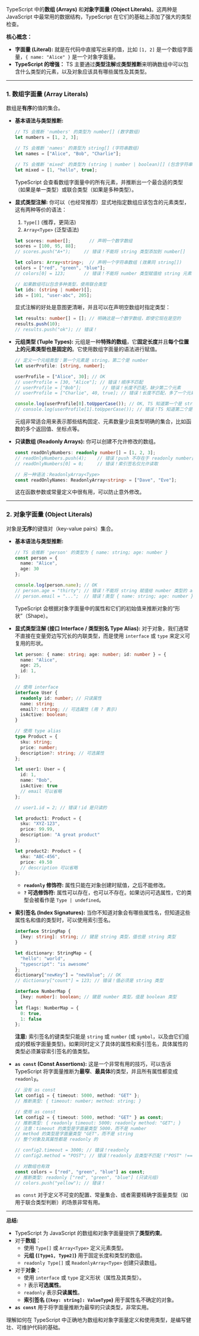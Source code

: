 TypeScript 中的**数组 (Arrays)** 和**对象字面量 (Object Literals)**。这两种是 JavaScript 中最常用的数据结构，TypeScript 在它们的基础上添加了强大的类型检查。

**核心概念：**

*   **字面量 (Literal):** 就是在代码中直接写出来的值，比如 `[1, 2]` 是一个数组字面量，`{ name: "Alice" }` 是一个对象字面量。
*   **TypeScript 的增强：** TS 主要通过**类型注解**或**类型推断**来明确数组中可以包含什么类型的元素，以及对象应该具有哪些属性及其类型。

---

### **1. 数组字面量 (Array Literals)**

数组是**有序**的值的集合。

*   **基本语法与类型推断:**
    ```typescript
    // TS 会推断 'numbers' 的类型为 number[] (数字数组)
    let numbers = [1, 2, 3];

    // TS 会推断 'names' 的类型为 string[] (字符串数组)
    let names = ["Alice", "Bob", "Charlie"];

    // TS 会推断 'mixed' 的类型为 (string | number | boolean)[] (包含字符串、数字或布尔值的数组)
    let mixed = [1, "hello", true];
    ```
    TypeScript 会查看数组字面量中的所有元素，并推断出一个最合适的类型（如果是单一类型）或联合类型（如果是多种类型）。

*   **显式类型注解:**
    你可以（也经常推荐）显式地指定数组应该包含的元素类型，这有两种等价的语法：
    1.  `Type[]` (推荐，更简洁)
    2.  `Array<Type>` (泛型语法)

    ```typescript
    let scores: number[];       // 声明一个数字数组
    scores = [100, 95, 88];
    // scores.push("A+");     // 错误！不能将 string 类型添加到 number[]

    let colors: Array<string>;  // 声明一个字符串数组 (效果同 string[])
    colors = ["red", "green", "blue"];
    // colors[0] = 123;       // 错误！不能将 number 类型赋值给 string 元素

    // 如果数组可以包含多种类型，使用联合类型
    let ids: (string | number)[];
    ids = [101, "user-abc", 205];
    ```
    显式注解的好处是意图更清晰，并且可以在声明空数组时指定类型：
    ```typescript
    let results: number[] = []; // 明确这是一个数字数组，即使它现在是空的
    results.push(10);
    // results.push("ok"); // 错误！
    ```

*   **元组类型 (Tuple Types):**
    元组是一种**特殊的数组**，它**固定长度**并且**每个位置上的元素类型也是固定的**。它使用数组字面量的语法进行赋值。

    ```typescript
    // 定义一个元组类型：第一个元素是 string，第二个是 number
    let userProfile: [string, number];

    userProfile = ["Alice", 30]; // OK
    // userProfile = [30, "Alice"]; // 错误！顺序不匹配
    // userProfile = ["Bob"];        // 错误！长度不匹配，缺少第二个元素
    // userProfile = ["Charlie", 40, true]; // 错误！长度不匹配，多了一个元素

    console.log(userProfile[0].toUpperCase()); // OK, TS 知道第一个是 string
    // console.log(userProfile[1].toUpperCase()); // 错误！TS 知道第二个是 number，没有 toUpperCase 方法
    ```
    元组非常适合用来表示那些结构固定、元素数量少且类型明确的集合，比如函数的多个返回值、坐标点等。

*   **只读数组 (Readonly Arrays):**
    你可以创建不允许修改的数组。
    ```typescript
    const readOnlyNumbers: readonly number[] = [1, 2, 3];
    // readOnlyNumbers.push(4);    // 错误！push 不存在于 readonly number[] 类型上
    // readOnlyNumbers[0] = 0;     // 错误！索引签名仅允许读取

    // 另一种语法：ReadonlyArray<Type>
    const readOnlyNames: ReadonlyArray<string> = ["Dave", "Eve"];
    ```
    这在函数参数或常量定义中很有用，可以防止意外修改。

---

### **2. 对象字面量 (Object Literals)**

对象是**无序**的键值对（key-value pairs）集合。

*   **基本语法与类型推断:**
    ```typescript
    // TS 会推断 'person' 的类型为 { name: string; age: number }
    const person = {
      name: "Alice",
      age: 30
    };

    console.log(person.name); // OK
    // person.age = "thirty"; // 错误！不能将 string 赋值给 number 类型的 age
    // person.email = "...";  // 错误！类型 { name: string; age: number } 上不存在属性 'email'
    ```
    TypeScript 会根据对象字面量中的属性和它们的初始值来推断对象的“形状”（Shape）。

*   **显式类型注解 (接口 Interface / 类型别名 Type Alias):**
    对于对象，我们通常不直接在变量旁边写冗长的内联类型，而是使用 `interface` 或 `type` 来定义可复用的形状。

    ```typescript
    let person: { name: string; age: number; id: number } = {
      name: "Alice",
      age: 25,
      id: 1,
    };
    
    // 使用 interface
    interface User {
      readonly id: number; // 只读属性
      name: string;
      email?: string; // 可选属性 (用 ? 表示)
      isActive: boolean;
    }

    // 使用 type alias
    type Product = {
      sku: string;
      price: number;
      description?: string; // 可选属性
    };

    let user1: User = {
      id: 1,
      name: "Bob",
      isActive: true
      // email 可以省略
    };

    // user1.id = 2; // 错误！id 是只读的

    let product1: Product = {
      sku: "XYZ-123",
      price: 99.99,
      description: "A great product"
    };

    let product2: Product = {
      sku: "ABC-456",
      price: 49.50
      // description 可以省略
    };
    ```
    *   **`readonly` 修饰符:** 属性只能在对象创建时赋值，之后不能修改。
    *   **`?` 可选修饰符:** 属性可以存在，也可以不存在。如果访问可选属性，它的类型会被看作是 `Type | undefined`。

*   **索引签名 (Index Signatures):**
    当你不知道对象会有哪些属性名，但知道这些属性名和值的类型时，可以使用索引签名。

    ```typescript
    interface StringMap {
      [key: string]: string; // 键是 string 类型，值也是 string 类型
    }

    let dictionary: StringMap = {
      "hello": "world",
      "typescript": "is awesome"
    };
    dictionary["newKey"] = "newValue"; // OK
    // dictionary["count"] = 123; // 错误！值必须是 string 类型

    interface NumberMap {
      [key: number]: boolean; // 键是 number 类型，值是 boolean 类型
    }
    let flags: NumberMap = {
      0: true,
      1: false
    };
    ```
    **注意:** 索引签名的键类型只能是 `string` 或 `number` (或 `symbol`，以及由它们组成的模板字面量类型)。如果同时定义了具体的属性和索引签名，具体属性的类型必须兼容索引签名的值类型。

*   **`as const` (Const Assertions):**
    这是一个非常有用的技巧，可以告诉 TypeScript 将字面量推断为**最窄**、**最具体**的类型，并且所有属性都变成 `readonly`。

    ```typescript
    // 没有 as const
    let config1 = { timeout: 5000, method: "GET" };
    // 推断类型: { timeout: number; method: string; }

    // 使用 as const
    let config2 = { timeout: 5000, method: "GET" } as const;
    // 推断类型: { readonly timeout: 5000; readonly method: "GET"; }
    // 注意：timeout 的类型是字面量类型 5000，而不是 number
    // method 的类型是字面量类型 "GET"，而不是 string
    // 整个对象及其属性都是 readonly 的

    // config2.timeout = 3000; // 错误！readonly
    // config2.method = "POST"; // 错误！readonly 且类型不匹配 ("POST" !== "GET")

    // 对数组也有效
    const colors = ["red", "green", "blue"] as const;
    // 推断类型: readonly ["red", "green", "blue"] (只读元组)
    // colors.push("yellow"); // 错误！
    ```
    `as const` 对于定义不可变的配置、常量集合、或者需要精确字面量类型（如用于联合类型判断）的场景非常有用。

---

**总结:**

*   TypeScript 为 JavaScript 的数组和对象字面量提供了**类型约束**。
*   对于**数组**：
    *   使用 `Type[]` 或 `Array<Type>` 定义元素类型。
    *   **元组 (`[Type1, Type2]`)** 用于固定长度和类型的数组。
    *   `readonly Type[]` 或 `ReadonlyArray<Type>` 创建只读数组。
*   对于**对象**：
    *   使用 `interface` 或 `type` 定义形状（属性及其类型）。
    *   `?` 表示**可选属性**。
    *   `readonly` 表示**只读属性**。
    *   **索引签名 (`[key: string]: ValueType`)** 用于属性名不确定的对象。
*   **`as const`** 用于将字面量推断为最窄的只读类型，非常实用。

理解如何在 TypeScript 中正确地为数组和对象字面量定义和使用类型，是编写健壮、可维护代码的基础。
